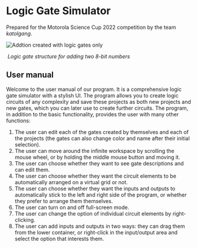 # Logic Gate Simulator
Prepared for the Motorola Science Cup 2022 competition by the team <i>katolgang</i>.

<img src="https://github.com/Andreluss/Logic-Gate-Simulator/assets/64368904/b9a96152-38d0-4e6c-bb1b-42bce85ba20f" alt="Addtion created with logic gates only"/>
<p>
    <img src="[path_to_image](https://github.com/Andreluss/Logic-Gate-Simulator/assets/64368904/b9a96152-38d0-4e6c-bb1b-42bce85ba20f)" alt>
    <em>Logic gate structure for adding two 8-bit numbers</em>
</p>

## User manual

Welcome to the user manual of our program. It is a comprehensive logic gate simulator with a stylish UI.
The program allows you to create logic circuits of any complexity and save these projects as both new projects and new gates, which you can later use to create further circuits.
The program, in addition to the basic functionality, provides the user with many other functions:
1. The user can edit each of the gates created by themselves and each of the projects (the gates can also change color and name after their initial selection).
2. The user can move around the infinite workspace by scrolling the mouse wheel, or by holding the middle mouse button and moving it.
3. The user can choose whether they want to see gate descriptions and can edit them.
4. The user can choose whether they want the circuit elements to be automatically arranged on a virtual grid or not.
5. The user can choose whether they want the inputs and outputs to automatically stick to the left and right side of the program, or whether they prefer to arrange them themselves.
6. The user can turn on and off full-screen mode.
7. The user can change the option of individual circuit elements by right-clicking.
8. The user can add inputs and outputs in two ways: they can drag them from the lower container, or right-click in the input/output area and select the option that interests them.

